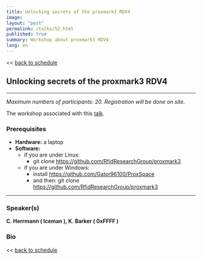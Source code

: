 ```yaml
---
title: Unlocking secrets of the proxmark3 RDV4
image: 
layout: "post"
permalink: /talks/52.html
published: true
summary: Workshop about proxmark3 RDV4
lang: en
---
```

<< [back to schedule](/schedule/)

## Unlocking secrets of the proxmark3 RDV4
---
*Maximum numbers of participants: 20. Registration will be done on site.*

The workshop associated with this [talk](https://2019.pass-the-salt.org/talks/49.html).


### Prerequisites
- **Hardware:** a laptop 
- **Software:** 
  - if you are under Linux:
    - git clone https://github.com/RfidResearchGroup/proxmark3
  - if you are under Windows:
    - install https://github.com/Gator96100/ProxSpace 
    - and then: git clone https://github.com/RfidResearchGroup/proxmark3

---
### Speaker(s)


**C. Herrmann ( Iceman ), K. Barker ( 0xFFFF )**

### Bio


<< [back to schedule](/schedule/)